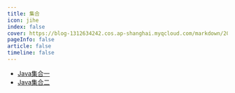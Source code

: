 ```yaml
---
title: 集合
icon: jihe
index: false
cover: https://blog-1312634242.cos.ap-shanghai.myqcloud.com/markdown/202305122sdf05406.jpg
pageInfo: false
article: false
timeline: false
---
```

- <HopeIcon icon="page"/> [Java集合一](1collection.md)
- <HopeIcon icon="page"/> [Java集合二](2collection.md)

